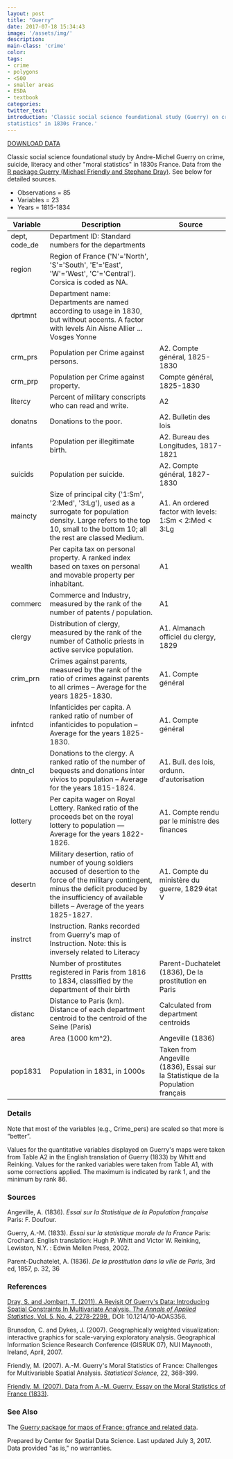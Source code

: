 ```yaml
---
layout: post
title: "Guerry"
date: 2017-07-18 15:34:43
image: '/assets/img/'
description:
main-class: 'crime'
color:
tags:
- crime
- polygons
- <500
- smaller areas
- ESDA
- textbook
categories:
twitter_text:
introduction: 'Classic social science foundational study (Guerry) on crime, suicide, literacy and other "moral
statistics" in 1830s France.'
---
```

<script>
  var map = L.map('map');
  L.tileLayer('https://api.tiles.mapbox.com/v4/{id}/{z}/{x}/{y}.png?access_token=pk.eyJ1IjoibWFwYm94IiwiYSI6ImNpejY4NXVycTA2emYycXBndHRqcmZ3N3gifQ.rJcFIG214AriISLbB6B5aw', { <!--this is the URL for the Guerry Geojson-->
		maxZoom: 18,
		attribution: 'Map data &copy; <a href="http://openstreetmap.org">OpenStreetMap</a> contributors, ' +
			'<a href="http://creativecommons.org/licenses/by-sa/2.0/">CC-BY-SA</a>, ' +
			'Imagery © <a href="http://mapbox.com">Mapbox</a>',
		id: 'mapbox.light'
	}).addTo(map);

  map.scrollWheelZoom.disable();
  map.touchZoom.disable();
  var enableMapInteraction = function () {
      map.scrollWheelZoom.enable();
      map.touchZoom.enable();
  }
  $('#map').on('click touch', enableMapInteraction);
$('#map').on('mouseout', function(){ map.scrollWheelZoom.disable();});

  var smallIcon = L.icon({
         iconUrl: 'http://www.hckrecruitment.nic.in/images/blue.png',
         iconSize: [16, 16], // size of the icon
         });

   function onEachFeature(feature, layer) {
     //console.log(feature);
     var txt = "";
     for (var fname in feature.properties) {
       txt += fname;
       txt += " : ";
       txt += feature.properties[fname];
       txt += "<br/>";
     }
     layer.bindPopup(txt);
   }


  // load GeoJSON from an external file
  // load GeoJSON from an external file
  $.getJSON("../data/Guerry.geojson",function(data){
    // add GeoJSON layer to the map once the file is loaded
    var json = L.geoJson(data, {
      pointToLayer: function(feature, latlng) {
        
        return L.marker(latlng, {
          icon: smallIcon
        });
      },
      onEachFeature: onEachFeature
    });
    json.addTo(map);
    map.fitBounds(json.getBounds());
  });

</script>

[DOWNLOAD DATA](../data/guerry.zip)

Classic social science foundational study by Andre-Michel Guerry on crime, suicide, literacy and other "moral
statistics" in 1830s France. Data from the [R package Guerry (Michael Friendly and Stephane Dray)](https://www.rdocumentation.org/packages/Guerry/versions/1.6-1). See below for detailed sources. 


* Observations = 85
* Variables = 23
* Years = 1815-1834


|**Variable**|**Description**|**Source**|
|---|---|---|
|dept, code_de	|Department ID: Standard numbers for the departments| |	
|region	|   Region of France ('N'='North', 'S'='South', 'E'='East', 'W'='West', 'C'='Central').  Corsica is coded as NA.	| |
|dprtmnt|	Department name: Departments are named according to usage in 1830, but without accents. A factor with levels Ain Aisne Allier ... Vosges Yonne| |	
|crm_prs|	Population per Crime against persons.|	A2. Compte général, 1825-1830|
|crm_prp|	Population per Crime against property.	|Compte général, 1825-1830|
|litercy	|Percent of military conscripts who can read and write.|	A2 |
|donatns|	Donations to the poor.|	A2. Bulletin des lois|
|infants|	Population per illegitimate birth.|	A2. Bureau des Longitudes, 1817-1821|
|suicids|	Population per suicide.	| A2. Compte général, 1827-1830|
|maincty|	Size of principal city ('1:Sm', '2:Med', '3:Lg'), used as a surrogate for population density. Large refers to the top 10, small to the bottom 10; all the rest are classed Medium.	|A1. An ordered factor with levels: 1:Sm < 2:Med < 3:Lg|
|wealth	|   Per capita tax on personal property. A ranked index based on taxes on personal and movable property per inhabitant.|	A1|
|commerc|	Commerce and Industry, measured by the rank of the number of patents / population.	|A1|
|clergy	|   Distribution of clergy, measured by the rank of the number of Catholic priests in active service population.	|A1. Almanach officiel du clergy, 1829|
|crim_prn	|Crimes against parents, measured by the rank of the ratio of crimes against parents to all crimes – Average for the years 1825-1830.|	A1. Compte général|
|infntcd	|Infanticides per capita. A ranked ratio of number of infanticides to population – Average for the years 1825-1830.	| A1. Compte général|
|dntn_cl|	Donations to the clergy. A ranked ratio of the number of bequests and donations inter vivios to population – Average for the years 1815-1824.	|A1. Bull. des lois, ordunn. d'autorisation|
|lottery|	Per capita wager on Royal Lottery. Ranked ratio of the proceeds bet on the royal lottery to population — Average for the years 1822-1826.	|A1. Compte rendu par le ministre des finances|
|desertn|	Military desertion, ratio of number of young soldiers accused of desertion to the force of the military contingent, minus the deficit produced by the insufficiency of available billets – Average of the years 1825-1827.|	A1. Compte du ministère du guerre, 1829 état V|
|instrct	|Instruction. Ranks recorded from Guerry's map of Instruction. Note: this is inversely related to Literacy | |	
|Prsttts	|Number of prostitutes registered in Paris from 1816 to 1834, classified by the department of their birth |	Parent-Duchatelet (1836), De la prostitution en Paris |
|distanc|	Distance to Paris (km). Distance of each department centroid to the centroid of the Seine (Paris)	|Calculated from department centroids|
|area	|   Area (1000 km^2).	|Angeville (1836)|
|pop1831	|Population in 1831, in 1000s|	Taken from Angeville (1836), Essai sur la Statistique de la Population français|


### **Details**

Note that most of the variables (e.g., Crime\_pers) are scaled so that more is “better”. 

Values for the quantitative variables displayed on Guerry's maps were taken from Table A2 in the English translation of Guerry (1833) by Whitt and Reinking. Values for the ranked variables were taken from Table A1, with some corrections applied. The maximum is indicated by rank 1, and the minimum by rank 86. 

### **Sources**

Angeville, A. (1836). *Essai sur la Statistique de la Population française* Paris: F. Doufour. 

Guerry, A.-M. (1833). *Essai sur la statistique morale de la France* Paris: Crochard. English translation: Hugh P. Whitt and Victor W. Reinking, Lewiston, N.Y. : Edwin Mellen Press, 2002. 

Parent-Duchatelet, A. (1836). *De la prostitution dans la ville de Paris*, 3rd ed, 1857, p. 32, 36 

### **References**

[Dray, S. and Jombart, T. (2011). A Revisit Of Guerry's Data: Introducing Spatial Constraints In Multivariate Analysis. *The Annals of Applied Statistics*, Vol. 5, No. 4, 2278-2299.](http://arxiv.org/pdf/1202.6485.pdf), DOI: 10.1214/10-AOAS356. 

Brunsdon, C. and Dykes, J. (2007). Geographically weighted visualization: interactive graphics for scale-varying exploratory analysis. Geographical Information Science Research Conference (GISRUK 07), NUI Maynooth, Ireland, April, 2007. 

Friendly, M. (2007). A.-M. Guerry's Moral Statistics of France: Challenges for Multivariable Spatial Analysis. *Statistical Science*, 22, 368-399. 

[Friendly, M. (2007). Data from A.-M. Guerry, Essay on the Moral Statistics of France (1833)](http://datavis.ca/gallery/guerry/guerrydat.html). 

### **See Also**

The [Guerry package for maps of France: gfrance and related data](https://www.rdocumentation.org/packages/Guerry/versions/1.6-1). 

Prepared by Center for Spatial Data Science. Last updated July 3, 2017.
Data provided "as is," no warranties.
